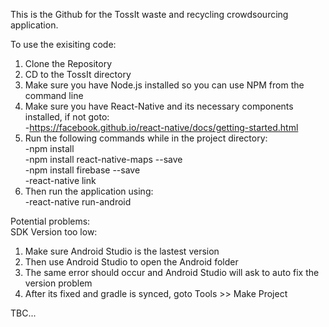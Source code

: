 This is the Github for the TossIt waste and recycling crowdsourcing application.

To use the exisiting code:

1. Clone the Repository
2. CD to the TossIt directory
3. Make sure you have Node.js installed so you can use NPM from the command line
4. Make sure you have React-Native and its necessary components installed, if not goto: <br />
   -https://facebook.github.io/react-native/docs/getting-started.html
5. Run the following commands while in the project directory:<br />
   -npm install<br />
   -npm install react-native-maps --save<br />
   -npm install firebase --save<br />
   -react-native link<br />
6. Then run the application using:<br />
   -react-native run-android<br />

Potential problems:  
SDK Version too low:  
 1. Make sure Android Studio is the lastest version
 2. Then use Android Studio to open the Android folder
 3. The same error should occur and Android Studio will ask to auto fix the version problem
 4. After its fixed and gradle is synced, goto Tools >> Make Project

TBC...
